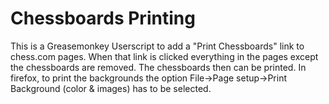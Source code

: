 Chessboards Printing
====================

This is a Greasemonkey Userscript to add a "Print Chessboards" link to chess.com pages. When that link is clicked everything in the pages except the chessboards are removed. The chessboards then can be printed. In firefox, to print the backgrounds the option File->Page setup->Print Background (color & images) has to be selected.